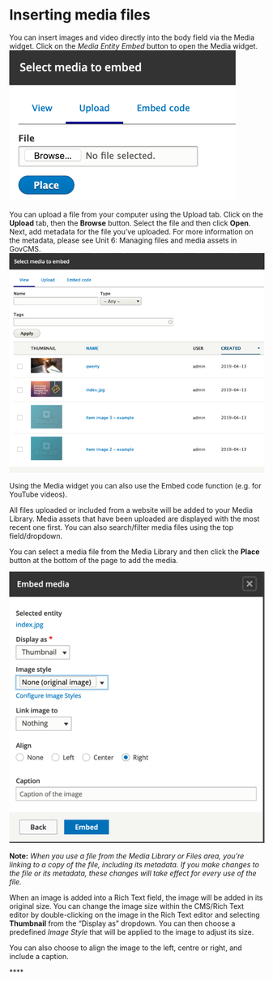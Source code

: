 # Inserting media files

You can insert images and video directly into the body field via the Media widget. Click on the _Media Entity Embed_ button to open the Media widget. ![](../.gitbook/assets/32.png)

You can upload a file from your computer using the Upload tab. Click on the **Upload** tab, then the **Browse** button. Select the file and then click **Open**. Next, add metadata for the file you’ve uploaded. For more information on the metadata, please see Unit 6: Managing files and media assets in GovCMS. ![](../.gitbook/assets/33%20%282%29.png)

Using the Media widget you can also use the Embed code function \(e.g. for YouTube videos\).

All files uploaded or included from a website will be added to your Media Library. Media assets that have been uploaded are displayed with the most recent one first. You can also search/filter media files using the top field/dropdown.

You can select a media file from the Media Library and then click the **Place** button at the bottom of the page to add the media.

![](../.gitbook/assets/34%20%281%29.png)

**Note:** _When you use a file from the Media Library or Files area, you’re linking to a copy of the file, including its metadata. If you make changes to the file or its metadata, these changes will take effect for every use of the file._

When an image is added into a Rich Text field, the image will be added in its original size. You can change the image size within the CMS/Rich Text editor by double-clicking on the image in the Rich Text editor and selecting **Thumbnail** from the “Display as” dropdown. You can then choose a predefined _Image Style_ that will be applied to the image to adjust its size.

You can also choose to align the image to the left, centre or right, and include a caption.

\*\*\*\*

